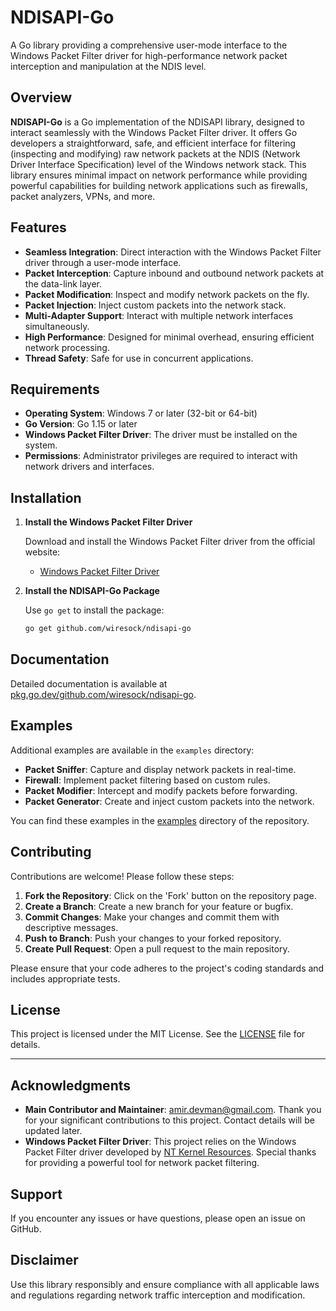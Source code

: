 # NDISAPI-Go

A Go library providing a comprehensive user-mode interface to the Windows Packet Filter driver for high-performance network packet interception and manipulation at the NDIS level.

## Overview

**NDISAPI-Go** is a Go implementation of the NDISAPI library, designed to interact seamlessly with the Windows Packet Filter driver. It offers Go developers a straightforward, safe, and efficient interface for filtering (inspecting and modifying) raw network packets at the NDIS (Network Driver Interface Specification) level of the Windows network stack. This library ensures minimal impact on network performance while providing powerful capabilities for building network applications such as firewalls, packet analyzers, VPNs, and more.

## Features

- **Seamless Integration**: Direct interaction with the Windows Packet Filter driver through a user-mode interface.
- **Packet Interception**: Capture inbound and outbound network packets at the data-link layer.
- **Packet Modification**: Inspect and modify network packets on the fly.
- **Packet Injection**: Inject custom packets into the network stack.
- **Multi-Adapter Support**: Interact with multiple network interfaces simultaneously.
- **High Performance**: Designed for minimal overhead, ensuring efficient network processing.
- **Thread Safety**: Safe for use in concurrent applications.

## Requirements

- **Operating System**: Windows 7 or later (32-bit or 64-bit)
- **Go Version**: Go 1.15 or later
- **Windows Packet Filter Driver**: The driver must be installed on the system.
- **Permissions**: Administrator privileges are required to interact with network drivers and interfaces.

## Installation

1. **Install the Windows Packet Filter Driver**

   Download and install the Windows Packet Filter driver from the official website:

   - [Windows Packet Filter Driver](https://www.ntkernel.com/windows-packet-filter/)

2. **Install the NDISAPI-Go Package**

   Use `go get` to install the package:

   ```sh
   go get github.com/wiresock/ndisapi-go
   ```

## Documentation

Detailed documentation is available at [pkg.go.dev/github.com/wiresock/ndisapi-go](https://pkg.go.dev/github.com/wiresock/ndisapi-go).

## Examples

Additional examples are available in the `examples` directory:

- **Packet Sniffer**: Capture and display network packets in real-time.
- **Firewall**: Implement packet filtering based on custom rules.
- **Packet Modifier**: Intercept and modify packets before forwarding.
- **Packet Generator**: Create and inject custom packets into the network.

You can find these examples in the [examples](https://github.com/wiresock/ndisapi-go/tree/main/examples) directory of the repository.

## Contributing

Contributions are welcome! Please follow these steps:

1. **Fork the Repository**: Click on the 'Fork' button on the repository page.
2. **Create a Branch**: Create a new branch for your feature or bugfix.
3. **Commit Changes**: Make your changes and commit them with descriptive messages.
4. **Push to Branch**: Push your changes to your forked repository.
5. **Create Pull Request**: Open a pull request to the main repository.

Please ensure that your code adheres to the project's coding standards and includes appropriate tests.

## License

This project is licensed under the MIT License. See the [LICENSE](LICENSE) file for details.

---

## Acknowledgments

- **Main Contributor and Maintainer**: [amir.devman@gmail.com](mailto:amir.devman@gmail.com). Thank you for your significant contributions to this project. Contact details will be updated later.
- **Windows Packet Filter Driver**: This project relies on the Windows Packet Filter driver developed by [NT Kernel Resources](https://www.ntkernel.com/). Special thanks for providing a powerful tool for network packet filtering.

## Support

If you encounter any issues or have questions, please open an issue on GitHub.

## Disclaimer

Use this library responsibly and ensure compliance with all applicable laws and regulations regarding network traffic interception and modification.
